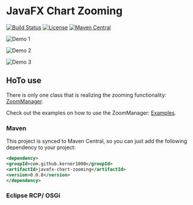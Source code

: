 # JavaFX Chart Zooming

[![Build Status](https://travis-ci.org/kerner1000/javafx-chart-zooming.svg?branch=master)](https://travis-ci.org/kerner1000/javafx-chart-zooming)
[![License](https://img.shields.io/badge/License-Apache%202.0-blue.svg)](https://github.com/kerner1000/javafx-chart-zooming/blob/master/LICENSE.txt)
[![Maven Central](https://maven-badges.herokuapp.com/maven-central/com.github.kerner1000/javafx-chart-zooming/badge.svg)](https://maven-badges.herokuapp.com/maven-central/com.github.silicosciences/javafx-chart-zooming)

![Demo 1](https://j.gifs.com/xGN7rz.gif)

![Demo 2](https://j.gifs.com/zmNYl7.gif)

![Demo 3](https://j.gifs.com/qjXMEk.gif)

## HoTo use
There is only one class that is realizing the zooming functionality:
[ZoomManager](https://github.com/kerner1000/javafx-chart-zooming/blob/master/src/main/java/com/github/javafx/charts/zooming/ZoomManager.java).

Check out the examples on how to use the ZoomManager:
[Examples](https://github.com/kerner1000/javafx-chart-zooming/blob/master/src/main/java/com/github/javafx/charts/zooming/).

### Maven
This project is synced to Maven Central, so you can just add the following dependency to your project:

```xml
<dependency>
<groupId>com.github.kerner1000</groupId>
<artifactId>javafx-chart-zooming</artifactId>
<version>0.0.8</version>
</dependency>
```
### Eclipse RCP/ OSGi
